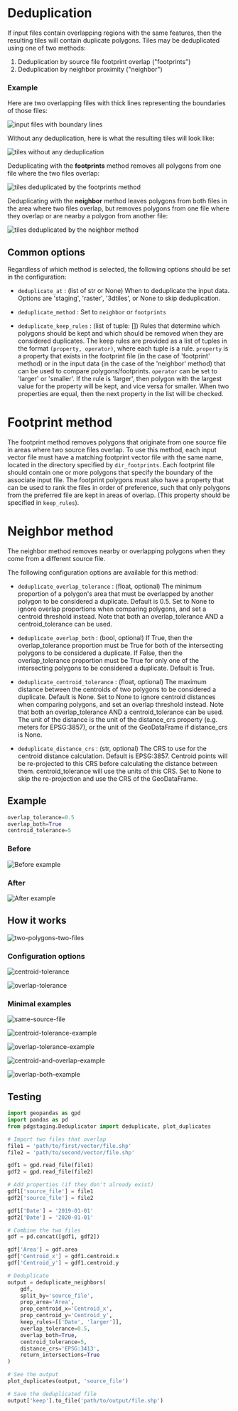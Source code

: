 # Deduplication

If input files contain overlapping regions with the same features, then the resulting tiles will contain duplicate polygons. Tiles may be deduplicated using one of two methods:

1. Deduplication by source file footprint overlap ("footprints")
2. Deduplication by neighbor proximity ("neighbor")

### Example

Here are two overlapping files with thick lines representing the boundaries of those files:

![input files with boundary lines](images/tiles_input-with-footprint.png)

Without any deduplication, here is what the resulting tiles will look like:

![tiles without any deduplication](images/tiles_not_deduped.png)

Deduplicating with the **footprints** method removes all polygons from one file where the two files overlap:

![tiles deduplicated by the footprints method](images/tiles_deduped_footprint.png)

Deduplicating with the **neighbor** method leaves polygons from both files in the area where two files overlap,
but removes polygons from one file where they overlap or are nearby a polygon from another file:

![tiles deduplicated by the neighbor method](images/tiles_deduped_neighbor.png)

## Common options

Regardless of which method is selected, the following options should be set in the configuration:

* `deduplicate_at` : (list of str or None)
    When to deduplicate the input data. Options are 'staging',
    'raster', '3dtiles', or None to skip deduplication.

* `deduplicate_method` : Set to `neighbor` or `footprints`

* `deduplicate_keep_rules` : (list of tuple: []) Rules that determine which
    polygons should be kept and which should be removed when they are
    considered duplicates. The keep rules are provided as a list of tuples in
    the format `(property, operator)`, where each tuple is a rule. `property` is a
    property that exists in the footprint file (in the case of 'footprint'
    method) or in the input data (in the case of the 'neighbor' method) that
    can be used to compare polygons/footprints. `operator` can be set to
    'larger' or 'smaller'. If the rule is 'larger', then polygon with the
    largest value for the property will be kept, and vice versa for smaller.
    When two properties are equal, then the next property in the list will be
    checked.

# Footprint method

The footprint method removes polygons that originate from one source file in
areas where two source files overlap. To use this method, each input vector
file must have a matching footprint vector file with the same name, located in
the directory specified by `dir_footprints`. Each footprint file should contain
one or more polygons that specify the boundary of the associate input file. The
footprint polygons must also have a property that can be used to rank the files
in order of preference, such that only polygons from the preferred file are
kept in areas of overlap. (This property should be specified in `keep_rules`).

# Neighbor method

The neighbor method removes nearby or overlapping polygons when they come from
a different source file.

The following configuration options are available for this method:

* `deduplicate_overlap_tolerance` : (float, optional)
    The minimum proportion of a polygon's area that must be
    overlapped by another polygon to be considered a duplicate.
    Default is 0.5. Set to None to ignore overlap proportions
    when comparing polygons, and set a centroid threshold
    instead. Note that both an overlap_tolerance AND a
    centroid_tolerance can be used.

* `deduplicate_overlap_both` : (bool, optional)
    If True, then the overlap_tolerance proportion must be True
    for both of the intersecting polygons to be considered a
    duplicate. If False, then the overlap_tolerance proportion
    must be True for only one of the intersecting polygons to
    be considered a duplicate. Default is True.

* `deduplicate_centroid_tolerance` : (float, optional)
    The maximum distance between the centroids of two polygons
    to be considered a duplicate. Default is None. Set to None
    to ignore centroid distances when comparing polygons, and
    set an overlap threshold instead. Note that both an
    overlap_tolerance AND a centroid_tolerance can be used. The
    unit of the distance is the unit of the distance_crs
    property (e.g. meters for EPSG:3857), or the unit of the
    GeoDataFrame if distance_crs is None.

* `deduplicate_distance_crs` : (str, optional)
    The CRS to use for the centroid distance calculation.
    Default is EPSG:3857. Centroid points will be re-projected
    to this CRS before calculating the distance between them.
    centroid_tolerance will use the units of this CRS. Set to
    None to skip the re-projection and use the CRS of the
    GeoDataFrame.

## Example 

```python
overlap_tolerance=0.5
overlap_both=True
centroid_tolerance=5
```

### Before

![Before example](images/iwp_before.png)

### After

![After example](images/iwp_deduplicated.png)


## How it works

![two-polygons-two-files](images/1_two-polygons-two-files.png)

### Configuration options

![centroid-tolerance](images/2_centroid-tolerance.png)

![overlap-tolerance](images/3_overlap-tolerance.png)

### Minimal examples

![same-source-file](images/4_same-source-file.png)

![centroid-tolerance-example](images/5_centroid-tolerance-example.png)

![overlap-tolerance-example](images/6_overlap-tolerance-example.png)

![centroid-and-overlap-example](images/7_centroid-and-overlap-example.png)

![overlap-both-example](images/7_overlap-both-example.png)

## Testing

```python
import geopandas as gpd
import pandas as pd
from pdgstaging.Deduplicator import deduplicate, plot_duplicates

# Import two files that overlap
file1 = 'path/to/first/vector/file.shp'
file2 = 'path/to/second/vector/file.shp'

gdf1 = gpd.read_file(file1)
gdf2 = gpd.read_file(file2)

# Add properties (if they don't already exist)
gdf1['source_file'] = file1
gdf2['source_file'] = file2

gdf1['Date'] = '2019-01-01'
gdf2['Date'] = '2020-01-01'

# Combine the two files
gdf = pd.concat([gdf1, gdf2])

gdf['Area'] = gdf.area
gdf['Centroid_x'] = gdf1.centroid.x
gdf['Centroid_y'] = gdf1.centroid.y

# Deduplicate
output = deduplicate_neighbors(
    gdf,
    split_by='source_file',
    prop_area='Area',
    prop_centroid_x='Centroid_x',
    prop_centroid_y='Centroid_y',
    keep_rules=[['Date', 'larger']],
    overlap_tolerance=0.5,
    overlap_both=True,
    centroid_tolerance=5,
    distance_crs='EPSG:3413',
    return_intersections=True
)

# See the output
plot_duplicates(output, 'source_file')

# Save the deduplicated file
output['keep'].to_file('path/to/output/file.shp')

```
